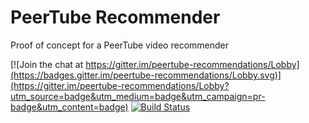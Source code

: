 # PeerTube Recommender
Proof of concept for a PeerTube video recommender

[![Join the chat at https://gitter.im/peertube-recommendations/Lobby](https://badges.gitter.im/peertube-recommendations/Lobby.svg)](https://gitter.im/peertube-recommendations/Lobby?utm_source=badge&utm_medium=badge&utm_campaign=pr-badge&utm_content=badge) [![Build Status](https://travis-ci.org/bradsk88/peertube-recommender.svg?branch=master)](https://travis-ci.org/bradsk88/peertube-recommender)
